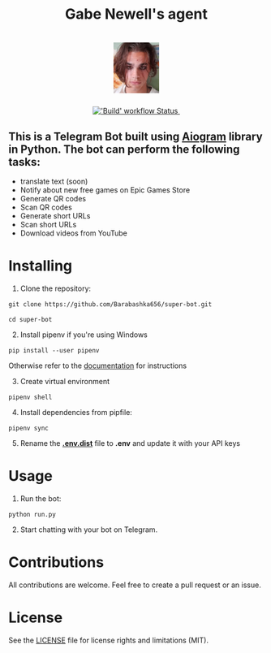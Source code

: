 <h1 align="center">
  Gabe Newell's agent
</h1>

<h1 align="center">
  <picture>
    <img height="100px" src="images/bot_logo.jpg">
  </picture>
</h1>


<p align="center">
  <a title="Python version" href="https://www.python.org/downloads/release/python-3100">
    <img alt="'Build' workflow Status" src="https://img.shields.io/github/pipenv/locked/python-version/barabashka656/super-bot?color=%231E90FF">
  </a>
  <a title="Aiogram version" href="https://github.com/aiogram/aiogram#aiogram">
   <img alt= ""src="https://img.shields.io/github/pipenv/locked/dependency-version/barabashka656/super-bot/aiogram?color=%2300FF00">
  </a>
</p>




## This is a Telegram Bot built using [Aiogram](https://www.youtube.com/watch?v=NXNf9aYTCZ0&ab_channel=PyLounge-%D0%BF%D1%80%D0%BE%D0%B3%D1%80%D0%B0%D0%BC%D0%BC%D0%B8%D1%80%D0%BE%D0%B2%D0%B0%D0%BD%D0%B8%D0%B5%D0%BD%D0%B0Python%D0%B8%D0%B2%D1%81%D1%91%D0%BEIT) library in Python. The bot can perform the following tasks:


- translate text (soon)
- Notify about new free games on Epic Games Store
- Generate QR codes
- Scan QR codes
- Generate short URLs
- Scan short URLs
- Download videos from YouTube


# Installing
1. Clone the repository:
```shell
git clone https://github.com/Barabashka656/super-bot.git
```

```shell
cd super-bot
```

2. Install pipenv 
if you're using Windows
```shell
pip install --user pipenv
```
Otherwise refer to the [documentation](https://github.com/pypa/pipenv#installation)
for instructions

3. Create virtual environment 
```shell
pipenv shell
```
4. Install dependencies from pipfile:
  ```shell
  pipenv sync
  ```
5. Rename the **[.env.dist](https://github.com/Barabashka656/super-bot/blob/main/.env.dist)** file to **.env** and update it with your API keys

# Usage
1. Run the bot:
```shell
python run.py
```
2. Start chatting with your bot on Telegram.



# Contributions
All contributions are welcome. Feel free to create a pull request or an issue.

# License
See the [LICENSE](https://github.com/Barabashka656/super-bot/blob/main/LICENSE) file for license rights and limitations (MIT).
